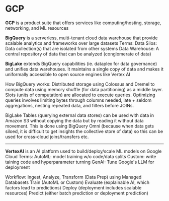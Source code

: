 # GCP

**GCP** is a product suite that offers services like computing/hosting, storage, networking, and ML resources

**BigQuery** is a serverless, multi-tenant cloud data warehouse that provide scalable analytics and frameworks over large datasets
Terms:
Data Silos: Data collection(s) that are isolated from other systems
Data Warehouse: A central repository of data that can be analyzed (conglomerate of data)

**BigLake** extends BigQuery capabilities (ie. dataplex for data governance) and unifies data warehouses. It maintains a single copy of data and makes it uniformally accessible to open source engines like Vertex AI

How BigQuery works: Distributed storage using Colossus and Dremel to compute data using memory shuffle (for data partitioning) as a middle layer. Slots (units of computation) are allocated to execute queries. Optimizing queries involves limiting bytes through columns needed, late + seldom aggregations, nesting repeated data, and filters before JOINs.

BigLake Tables (querying external data stores) can be used with data in Amazon S3 without copying the data but by reading it without data movement. This is done using BigQuery Omni (because when data gets siloed, it is difficult to get insights the collective store of data) so this can be used for cross-cloud joins/transfers etc.

---

**VertexAI** is an AI platform used to build/deploy/scale ML models on Google Cloud
Terms:
AutoML: model training w/o code/data splits
Custom: write taining code and hyperparameter turning
GenAI: Tune Google's LLM for deployment

Workflow:
Ingest, Analyze, Transform (Data Prep) using Managed Databasets
Train (AutoML or Custom)
Evaluate (explainable AI, which factors lead to predictions)
Deploy (deployment includes scalable resources)
Predict (either batch prediction or deployment prediction)
